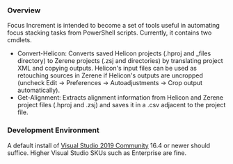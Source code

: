 ﻿### Overview
Focus Increment is intended to become a set of tools useful in automating focus stacking tasks from PowerShell scripts. Currently, it
contains two cmdlets.

* Convert-Helicon: Converts saved Helicon projects (.hproj and _files directory) to Zerene projects (.zsj and directories) 
by translating project XML and copying outputs. Helicon's input files can be used as retouching sources in Zerene if Helicon's outputs
are uncropped (uncheck Edit → Preferences → Autoadjustments → Crop output automatically).
* Get-Alignment: Extracts alignment information from Helicon and Zerene project files (.hproj and .zsj) and saves it in a .csv adjacent 
to the project file.

### Development Environment
A default install of [Visual Studio 2019 Community](https://www.visualstudio.com/en-us/products/visual-studio-community-vs.aspx) 16.4 
or newer should suffice. Higher Visual Studio SKUs such as Enterprise are fine.
